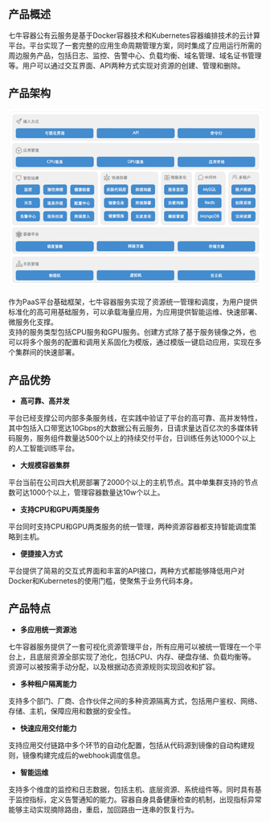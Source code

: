 ## 产品概述

七牛容器公有云服务是基于Docker容器技术和Kubernetes容器编排技术的云计算平台。平台实现了一套完整的应用生命周期管理方案，同时集成了应用运行所需的周边服务产品，包括日志、监控、告警中心、负载均衡、域名管理、域名证书管理等。用户可以通过交互界面、API两种方式实现对资源的创建、管理和删除。    

## 产品架构

![产品架构](_figures/introduction/product-architecture.png)

作为PaaS平台基础框架，七牛容器服务实现了资源统一管理和调度，为用户提供标准化的高可用基础服务，可以承载海量应用，为应用提供智能运维、快速部署、微服务化支撑。    
支持的服务类型包括CPU服务和GPU服务。创建方式除了基于服务镜像之外，也可以将多个服务的配置和调用关系固化为模版，通过模版一键启动应用，实现在多个集群间的快速部署。

## 产品优势

* **高可靠、高并发**

平台已经支撑公司内部多条服务线，在实践中验证了平台的高可靠、高并发特性，其中包括入口带宽达10Gbps的大数据公有云服务，日请求量达百亿次的多媒体转码服务，服务组件数量达500个以上的持续交付平台，日训练任务达1000个以上的人工智能训练平台。

* **大规模容器集群**

平台当前在公司四大机房部署了2000个以上的主机节点。其中单集群支持的节点数可达1000个以上，管理容器数量达10w个以上。

* **支持CPU和GPU两类服务**

平台同时支持CPU和GPU两类服务的统一管理，两种资源容器都支持智能调度策略到主机。

* **便捷接入方式**

平台提供了简易的交互式界面和丰富的API接口，两种方式都能够降低用户对Docker和Kubernetes的使用门槛，使聚焦于业务代码本身。

## 产品特点

* **多应用统一资源池**

七牛容器服务提供了一套可视化资源管理平台，所有应用可以被统一管理在一个平台上，且底层资源全部实现了池化，包括CPU、内存、硬盘存储、负载均衡等。资源可以被按需手动分配，以及根据动态资源规则实现回收和扩容。

* **多种租户隔离能力**

支持多个部门、厂商、合作伙伴之间的多种资源隔离方式，包括用户鉴权、网络、存储、主机，保障应用和数据的安全性。

* **快速应用交付能力**

支持应用交付链路中多个环节的自动化配置，包括从代码源到镜像的自动构建规则，镜像构建完成后的webhook调度信息。

* **智能运维**

支持多个维度的监控和日志数据，包括主机、底层资源、系统组件等。同时具有基于监控指标，定义告警通知的能力。容器自身具备健康检查的机制，出现指标异常能够主动实现摘除路由，重启，加回路由一连串的恢复行为。